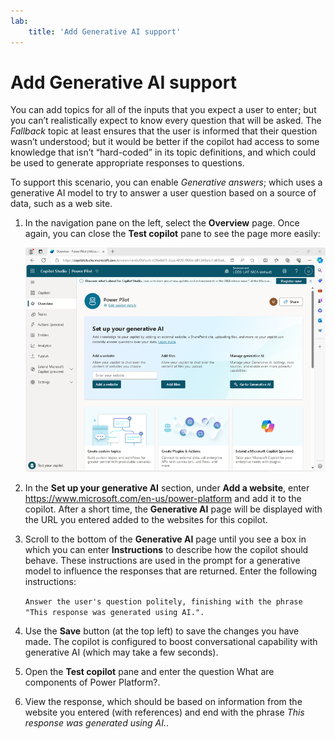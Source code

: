 ```yaml
---
lab:
    title: 'Add Generative AI support'
---
```


# Add Generative AI support

You can add topics for all of the inputs that you expect a user to enter; but
you can’t realistically expect to know every question that will be asked. The
*Fallback* topic at least ensures that the user is informed that their question
wasn’t understood; but it would be better if the copilot had access to some
knowledge that isn’t “hard-coded” in its topic definitions, and which could be
used to generate appropriate responses to questions.

To support this scenario, you can enable *Generative answers*; which uses a
generative AI model to try to answer a user question based on a source of data,
such as a web site.

1.  In the navigation pane on the left, select the **Overview** page. Once
    again, you can close the **Test copilot** pane to see the page more easily:

    ![Screenshot of the Overview page in Copilot Studio](media/add-generative-ai/overview-page.png)

2.  In the **Set up your generative AI** section, under **Add a website**, enter
    https://www.microsoft.com/en-us/power-platform and add it to the copilot.
    After a short time, the **Generative AI** page will be displayed with the
    URL you entered added to the websites for this copilot.

3.  Scroll to the bottom of the **Generative AI** page until you see a box in
    which you can enter **Instructions** to describe how the copilot should
    behave. These instructions are used in the prompt for a generative model to
    influence the responses that are returned. Enter the following instructions:

    `Answer the user's question politely, finishing with the phrase "This
    response was generated using AI.".`

4.  Use the **Save** button (at the top left) to save the changes you have made.
    The copilot is configured to boost conversational capability with generative
    AI (which may take a few seconds).

5.  Open the **Test copilot** pane and enter the question What are components of
    Power Platform?.

6.  View the response, which should be based on information from the website you
    entered (with references) and end with the phrase *This response was
    generated using AI.*.

